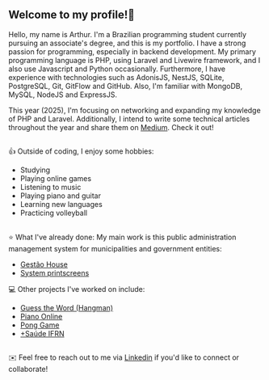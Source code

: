 <h2>Welcome to my profile!👋</h2>

Hello, my name is Arthur. I'm a Brazilian programming student currently pursuing an associate's degree, and this is my portfolio. I have a strong passion for programming, especially in backend development. My primary programming language is PHP, using Laravel and Livewire framework, and I also use Javascript and Python occasionally. Furthermore, I have experience with technologies such as AdonisJS, NestJS, SQLite, PostgreSQL, Git, GitFlow and GitHub. Also, I'm familiar with MongoDB, MySQL, NodeJS and ExpressJS.

This year (2025), I'm focusing on networking and expanding my knowledge of PHP and Laravel. Additionally, I intend to write some technical articles throughout the year and share them on [Medium](https://medium.com/@arthurvinice). Check it out!

##

👍 Outside of coding, I enjoy some hobbies:

* Studying
* Playing online games
* Listening to music
* Playing piano and guitar
* Learning new languages
* Practicing volleyball

##

⭐ What I've already done:
My main work is this public administration management system for municipalities and government entities:
* [Gestão House](https://pmcn.gestaohouse.com.br/)
* [System printscreens](https://imgur.com/a/F5LaVqN)
  
💻 Other projects I've worked on include:
* [Guess the Word (Hangman)](https://github.com/arthurvinice/guess-word-game)
* [Piano Online](https://github.com/arthurvinice/grand-piano-site)
* [Pong Game](https://github.com/arthurvinice/PONG_CPP)
* [+Saúde IFRN](https://github.com/delellisc/projetoIntegrador)

##

✉️ Feel free to reach out to me via [Linkedin](https://www.linkedin.com/in/arthurfmacedo/) if you'd like to connect or collaborate!

